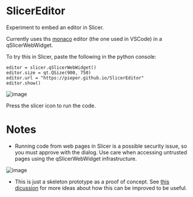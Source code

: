 
# SlicerEditor

Experiment to embed an editor in Slicer.

Currently uses ths [monaco]("https://github.com/microsoft/monaco-editor") editor (the one used in VSCode) in a qSlicerWebWidget.


To try this in Slicer, paste the following in the python console:
```
editor = slicer.qSlicerWebWidget()
editor.size = qt.QSize(900, 750)
editor.url = "https://pieper.github.io/SlicerEditor"
editor.show()
```

![image](https://github.com/pieper/SlicerEditor/assets/126077/fa556ee4-bf19-4102-a0f8-8edad05e45d8)


Press the slicer icon to run the code.



# Notes
* Running code from web pages in Slicer is a possible security issue,
so you must approve with the dialog.  Use care when accessing untrusted
pages using the qSlicerWebWidget infrastructure.

![image](https://github.com/pieper/SlicerEditor/assets/126077/3e1d44d7-90ac-4660-910f-d537bc6e76e3)

* This is just a skeleton prototype as a proof of concept. See [this dicussion](https://discourse.slicer.org/t/support-python-text-highlighting-in-text-module/34511) for more ideas about how this can be improved to be useful.
